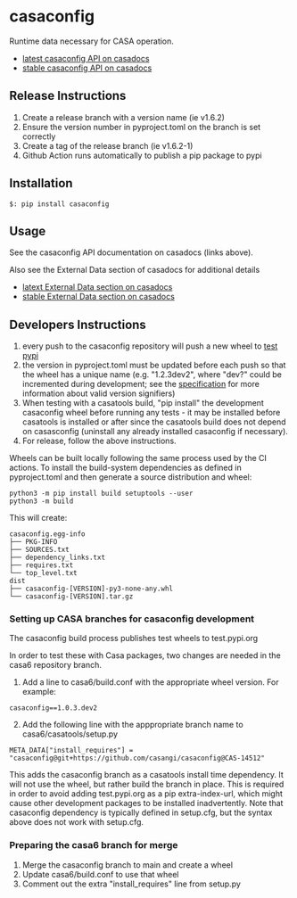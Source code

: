 # casaconfig
Runtime data necessary for CASA operation.

- [latest casaconfig API on casadocs](https://casadocs.readthedocs.io/en/latest/api/casaconfig.html)
- [stable casaconfig API on casadocs](https://casadocs.readthedocs.io/en/stable/api/casaconfig.html)
      

## Release Instructions
1. Create a release branch with a version name (ie v1.6.2)
2. Ensure the version number in pyproject.toml on the branch is set correctly
3. Create a tag of the release branch (ie v1.6.2-1)
4. Github Action runs automatically to publish a pip package to pypi

## Installation

```
$: pip install casaconfig
```

## Usage

See the casaconfig API documentation on casadocs (links above).

Also see the External Data section of casadocs for additional details

- [latext External Data section on casadocs](https://casadocs.readthedocs.io/en/latest/notebooks/external-data.html)
- [stable External Data section on casadocs](https://casadocs.readthedocs.io/en/latest/notebooks/external-data.html)

## Developers Instructions
1. every push to the casaconfig repository will push a new wheel to [test pypi](https://test.pypi.org/project/casaconfig/#history)
2. the version in pyproject.toml must be updated before each push so that the wheel has a unique name (e.g. "1.2.3dev2", where "dev?" could be incremented during development; see the [specification](https://packaging.python.org/en/latest/specifications/version-specifiers/#version-specifiers) for more information about valid version signifiers)
3. When testing with a casatools build, "pip install" the development casaconfig wheel before running any tests - it may be installed before casatools is installed or after since the casatools build does not depend on casasconfig (uninstall any already installed casaconfig if necessary).
4. For release, follow the above instructions.

Wheels can be built locally following the same process used by the CI actions. To install the build-system dependencies as defined in pyproject.toml and then generate a source distribution and wheel:
```
python3 -m pip install build setuptools --user
python3 -m build
```
This will create:
```
casaconfig.egg-info
├── PKG-INFO
├── SOURCES.txt
├── dependency_links.txt
├── requires.txt
└── top_level.txt
dist
├── casaconfig-[VERSION]-py3-none-any.whl
└── casaconfig-[VERSION].tar.gz
```

### Setting up CASA branches for casaconfig development

The casaconfig build process publishes test wheels to test.pypi.org

In order to test these with Casa packages, two changes are needed in the casa6 repository branch.

1) Add a line to casa6/build.conf with the appropriate wheel version. For example:

```
casaconfig==1.0.3.dev2
```
2) Add the following line with the apppropriate branch name to casa6/casatools/setup.py

```
META_DATA["install_requires"] = "casaconfig@git+https://github.com/casangi/casaconfig@CAS-14512"
```

This adds the casaconfig branch as a casatools install time dependency. It will not use the wheel, but rather build the branch in place. This is required in order to avoid adding test.pypi.org as a pip extra-index-url, which might cause other development packages to be installed inadvertently. Note that casaconfig dependency is typically defined in setup.cfg, but the syntax above does not work with setup.cfg. 


### Preparing the casa6 branch for merge

1) Merge the casaconfig branch to main and create a wheel
2) Update casa6/build.conf to use that wheel
3) Comment out the extra "install_requires" line from setup.py